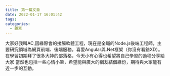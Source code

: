 ```yaml
---
title: 第一篇文章
date: 2022-01-17 16:01:42
tags:
categories: 
  - 雜寫
---
```


大家好我叫AC,因緣際會的接觸軟體工程，現在是全職的Node.js後端工程師，主要研究領域為網頁前端、後端服務，喜愛Angular與.Net框架（你沒有看錯XD）。
在學習初期拜了很多大神的部落格，今天小有心得也希望將自己學習的過程分享給大家
當然也包括一些心情小筆，希望能與廣大的網友結個緣份，期待與大家能有近一步的互動。
